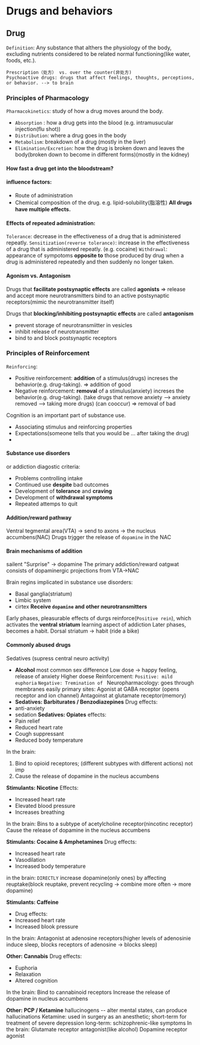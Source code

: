 # Drugs and behaviors
## Drug
`Definition`: Any substance that althers the physiology of the body, excluding nutrients considered to be related normal functioning(like water, foods, etc.).
```
Prescription（处方） vs. over the counter(非处方)
Psychoactive drugs: drugs that affect feelings, thoughts, perceptions, or behavior. --> to brain
``` 
### Principles of Pharmacology
`Pharmacokinetics`: study of how a drug moves around the body.
- `Absorption` : how a drug gets into the blood (e.g. intramusucular injection(flu shot))
- `Distribution`: where a drug goes in the body
- `Metabolism`: breakdown of a drug (mostly in the liver)
- `Elimination/Excretion`: how the drug is broken down and leaves the body(broken down to become in different forms)(mostly in the kidney)

#### How fast a drug get into the bloodstream?
#### __influence factors__:
- Route of administration
- Chemical composition of the drug. e.g. lipid-solubility(脂溶性)
__All drugs have multiple effects.__

#### __Effects of repeated administration__:
`Tolerance`: decrease in the effectiveness of a drug that is administered repeatly.
`Sensitization(reverse tolerance)`: increase in the effectiveness of a drug that is administered repeatly. (e.g. cocaine)
`Withdrawal`: appearance of sympotoms __opposite to__ those produced by drug when a drug is administered repeatedly and then suddenly no longer taken.

#### __Agonism vs. Antagonism__
Drugs that __facilitate postsynaptic effects__ are called __agonists__
=> release and accept more neurotransmitters
bind to an active postsynaptic receptors(mimic the neurotransmitter itself)

Drugs that __blocking/inhibiting postsynaptic effects__ are called __antagonism__
- prevent storage of neurotransmiitter in vesicles
- inhibit release of neurotransmitter
- bind to and block postsynaptic receptors

### Principles of Reinforcement
`Reinforcing`: 
- Positive reinforcement: __addition__ of a stimulus(drugs) increses the behavior(e.g. drug-taking). => addition of good 
- Negative reinforcement: __removal__ of a stimulus(anxiety) increses the behavior(e.g. drug-taking). (take drugs that remove anxiety --> anxiety removed --> taking more drugs)
(can cooccur)
=> removal of bad

Cognition is an important part of substance use.
- Associating stimulus and reinforcing properties
- Expectations(someone tells that you would be ... after taking the drug)
- 
#### __Substance use disorders__
or addiction
diagostic criteria:
- Problems controlling intake
- Continued use __despite__ bad outcomes
- Development of __tolerance__ and __craving__
- Development of __withdrawal symptoms__
- Repeated attemps to quit

#### Addition/reward pathway
Ventral tegmental area(VTA) -> send to axons -> the nucleus accumbens(NAC)
Drugs trjgger the release of `dopamine` in the NAC

#### Brain mechanisms of addition
sailent
"Surprise" -> dopamine
The primary addiction/reward oatgwat consists of dopaminergic projections from VTA->NAC

Brain regins implicated in substance use disorders:
- Basal ganglia(striatum)
- Limbic system
- cirtex
__Receive `dopamine` and other neurotransmitters__

Early phases, pleasurable effects of durgs reinforce(`Positive rein`), which activates the __ventral striatum__
learning aspect of addiction
Later phases, becomes a habit. Dorsal striatum -> habit (ride a bike) 

#### Commonly abused drugs
Sedatives (supress central neuro activity)
- __Alcohol__
    most common
    sex difference
    Low dose -> happy feeling, release of anxiety
    Higher doese
    Reinforcement: 
```Positive: mild euphoria```
```Negative: Tremination of ```
    Neuropharmacology:
        goes through membranes easily
        primary sites:
            Agonist at GABA receptor (opens receptor and ion channel)
            Antagoinst at glutamate receptor(memory)
- __Sedatives: Barbiturates / Benzodiazepines__
Drug effects:
- anti-anxiety
- sedation
__Sedatives: Opiates__
effects:
- Pain relief
- Reduced heart rate
- Cough suppressant
- Reduced body temperature

In the brain:
1. Bind  to opioid receptores; (different subtypes with different actions) not imp
2. Cause the release of dopamine in the nucleus accumbens

__Stimulants: Nicotine__
Effects:
- Increased heart rate
- Elevated blood pressure
- Increases breathing

In the brain:
Bins to a subtype of acetylcholine receptor(nincotinc receptor)
Cause the release of dopamine in the nucleus accumbens

__Stimulants: Cocaine & Amphetamines__
Drug effects:
- Increased heart rate
- Vasodilation
- Increased body temperature

in the brain:
`DIRECTLY` increase dopamine(only ones) by affecting reuptake(block reuptake, prevent recycling -> combine more often -> more dopamine)

__Stimulants: Caffeine__
- Drug effects:
- Increased heart rate
- Increased blook pressure

In the brain:
Antagonist at adenosine receptors(higher levels of adenosinie induce sleep, blocks receptors of adenosine -> blocks sleep)

__Other: Cannabis__
Drug effects:
- Euphoria
- Relaxation
- Altered cognition

In the brain:
Bind to cannabinoid receptors
Increase the release of dopamine in nucleus accumbens

__Other: PCP / Ketamine__
hallucinogens -- alter mental states, can produce hallucinations
Ketamine: used in surgery as an anesthetic; short-term for treatment of severe depression
                                            long-term: schizophrenic-like symptoms
In the brain:
Glutamate receptor antagonist(like alcohol)
Dopamine receptor agonist


